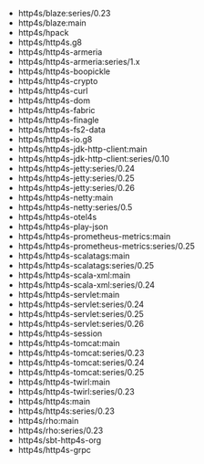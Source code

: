 - http4s/blaze:series/0.23
- http4s/blaze:main
- http4s/hpack
- http4s/http4s.g8
- http4s/http4s-armeria
- http4s/http4s-armeria:series/1.x
- http4s/http4s-boopickle
- http4s/http4s-crypto
- http4s/http4s-curl
- http4s/http4s-dom
- http4s/http4s-fabric
- http4s/http4s-finagle
- http4s/http4s-fs2-data
- http4s/http4s-io.g8
- http4s/http4s-jdk-http-client:main
- http4s/http4s-jdk-http-client:series/0.10
- http4s/http4s-jetty:series/0.24
- http4s/http4s-jetty:series/0.25
- http4s/http4s-jetty:series/0.26
- http4s/http4s-netty:main
- http4s/http4s-netty:series/0.5
- http4s/http4s-otel4s
- http4s/http4s-play-json
- http4s/http4s-prometheus-metrics:main
- http4s/http4s-prometheus-metrics:series/0.25
- http4s/http4s-scalatags:main
- http4s/http4s-scalatags:series/0.25
- http4s/http4s-scala-xml:main
- http4s/http4s-scala-xml:series/0.24
- http4s/http4s-servlet:main
- http4s/http4s-servlet:series/0.24
- http4s/http4s-servlet:series/0.25
- http4s/http4s-servlet:series/0.26
- http4s/http4s-session
- http4s/http4s-tomcat:main
- http4s/http4s-tomcat:series/0.23
- http4s/http4s-tomcat:series/0.24
- http4s/http4s-tomcat:series/0.25
- http4s/http4s-twirl:main
- http4s/http4s-twirl:series/0.23
- http4s/http4s:main
- http4s/http4s:series/0.23
- http4s/rho:main
- http4s/rho:series/0.23
- http4s/sbt-http4s-org
- http4s/http4s-grpc
